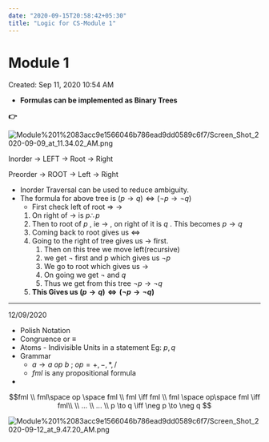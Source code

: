 ```yaml
---
date: "2020-09-15T20:58:42+05:30"
title: "Logic for CS-Module 1"
---
```

# Module 1

Created: Sep 11, 2020 10:54 AM

- **Formulas can be implemented as Binary Trees**

**👉**

![Module%201%2083acc9e1566046b786ead9dd0589c6f7/Screen_Shot_2020-09-09_at_11.34.02_AM.png](Module%201%2083acc9e1566046b786ead9dd0589c6f7/Screen_Shot_2020-09-09_at_11.34.02_AM.png)

Inorder → LEFT → Root → Right

Preorder → ROOT → Left → Right

- Inorder Traversal can be used to reduce ambiguity.
- The formula for above tree is  $( p \rightarrow q ) \iff (\neg p \rightarrow \neg q)$
    - First check left of root ⇒ $`\rightarrow`$
    1. On right of $\to$ is $p \therefore p$
    2.  Then to root of $p$ , ie  $\to$ , on right of it is $q$ . This becomes $p \to q$
    3. Coming back to root gives us $\iff$
    4. Going to the right of tree gives us $\to$ first. 
        1. Then on this tree we move left(recursive)
        2. we get $\neg$ first and p which gives us $\neg p$
        3. We go to root which gives us $\to$
        4. On going we get $\neg$  and $q$
        5. Thus we get from this tree $\neg p \to \neg q$
    5. **This Gives us  $(p \to q) \iff (\neg p \to \neg q)$**

---

12/09/2020 

- Polish Notation
- Congruence or  $\equiv$
- Atoms - Indivisible Units in a statement Eg: $p,q$
- Grammar
    - $a \to a\  op\  b$ ; $op = +, -, *, /$
    - $fml$ is any propositional formula
- 

$$fml \\ fml\space op \space fml \\
fml \iff fml \\ fml \space op\space fml \iff fml\\
\\ ...
\\ ... \\
p \to q \iff \neg p \to \neg q
$$

![Module%201%2083acc9e1566046b786ead9dd0589c6f7/Screen_Shot_2020-09-12_at_9.47.20_AM.png](Module%201%2083acc9e1566046b786ead9dd0589c6f7/Screen_Shot_2020-09-12_at_9.47.20_AM.png)
